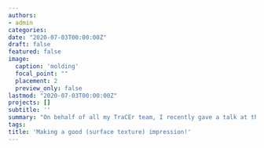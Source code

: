 ```yaml
---
authors:
- admin
categories:
date: "2020-07-03T00:00:00Z"
draft: false
featured: false
image:
  caption: 'molding'
  focal_point: ""
  placement: 2
  preview_only: false
lastmod: "2020-07-03T00:00:00Z"
projects: []
subtitle: ''
summary: "On behalf of all my TraCEr team, I recently gave a talk at the AWRANA meeting, in Barcelona, about some ongoing experiments on using dental molding material to create high-resolution surface texture impressions of artifacts. 	In this talk we presented our experiments that aim at evaluating the accuracy, resolution, and durability of different types of molding silicones. The results of the experiment are very interesting and exciting, data shows that impressions are quite reliable, even a few months. We also addressed the dichotomy between qualitative and quantitative analysis, while seeking a common protocol between these two complementary approaches. This is a crucial technique not only in the field of use-wear analysis, but also dental micro wear. Further experiments are ongoing, and we hope to publish the results soon!"
tags:
title: 'Making a good (surface texture) impression!'
---
```


